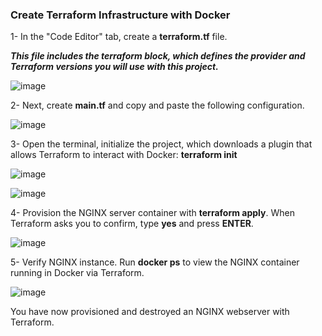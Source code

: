 ### Create Terraform Infrastructure with Docker

1- In the "Code Editor" tab, create a **terraform.tf** file.

***This file includes the terraform block, which defines the provider and Terraform versions you will use with this project.***

![image](https://github.com/user-attachments/assets/70b49acf-1172-4474-8d13-aa6da70b306a)


2- Next, create **main.tf** and copy and paste the following configuration.


![image](https://github.com/user-attachments/assets/5ee23de2-3aba-4223-8221-6bdc641cf1cf)



3- Open the terminal, initialize the project, which downloads a plugin that allows Terraform to interact with Docker: **terraform init**


![image](https://github.com/user-attachments/assets/014abfa7-1168-43bb-bc18-d387113869f8)


![image](https://github.com/user-attachments/assets/db2552e3-689d-4739-9af5-4df3a075e341)



4- Provision the NGINX server container with **terraform apply**. When Terraform asks you to confirm, type **yes** and press **ENTER**.


![image](https://github.com/user-attachments/assets/88848fa1-a989-4407-987f-df7f6c4eb810)


5- Verify NGINX instance. Run **docker ps** to view the NGINX container running in Docker via Terraform.


![image](https://github.com/user-attachments/assets/029f04ab-04ff-46d7-8c58-361db990ea88)


You have now provisioned and destroyed an NGINX webserver with Terraform.
